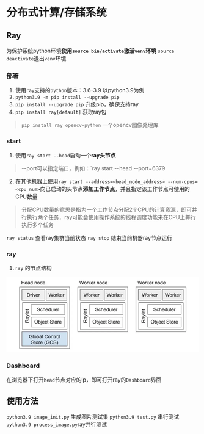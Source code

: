 # 分布式计算/存储系统

## Ray

为保护系统python环境**使用`source bin/activate`激活`venv`环境**
`source deactivate`退出`venv`环境

### 部署

1. 使用`ray`支持的`python`版本：3.6-3.9 以python3.9为例
2. `python3.9 -m pip install --upgrade pip`
3. `pip install --upgrade pip` 升级pip，确保支持ray
4. `pip install ray[default]` 获取ray包
> `pip install ray opencv-python` 一个opencv图像处理库

### start

1. 使用`ray start --head`启动一个**ray头节点**
> --port可以指定端口，例如：`ray start --head --port=6379
2. 在其他机器上使用`ray start --address=<head_node_address> --num-cpus=<cpu_num>`向已启动的头节点**添加工作节点**，并且指定该工作节点可使用的CPU数量
> 分配CPU数量的意思是指为一个工作节点分配2个CPU的计算资源，即可并行执行两个任务，ray可能会使用操作系统的线程调度功能来在CPU上并行执行多个任务

`ray status` 查看ray集群当前状态
`ray stop` 结束当前机器ray节点运行

### ray 

1. ray 的节点结构

![](./image/ray.png)

### Dashboard

在浏览器下打开`head`节点对应的ip，即可打开ray的`Dashboard`界面


## 使用方法

`python3.9 image_init.py`   生成图片测试集
`python3.9 test.py`         串行测试
`python3.9 process_image.py`ray并行测试
